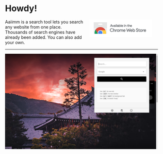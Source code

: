 # Howdy!

<a href="https://chrome.google.com/webstore/detail/aaiimm/dhnnjmnnnmdpnlkkmlhppligleiefdhk" target="_blank">
  <img src="./chrome-web-store.png" align="right" hspace="20" />
</a>
Aaiimm is a search tool lets you search any website from one place. Thousands of search engines have already been added. You can also add your own.

---

![Aaiimm 1.0.0 - Screenshot](aaiimm-1.0.0-screenshot.png)
